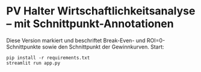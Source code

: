 # PV Halter Wirtschaftlichkeitsanalyse – mit Schnittpunkt-Annotationen

Diese Version markiert und beschriftet Break-Even- und ROI=0-Schnittpunkte sowie den Schnittpunkt der Gewinnkurven.
Start:

```
pip install -r requirements.txt
streamlit run app.py
```